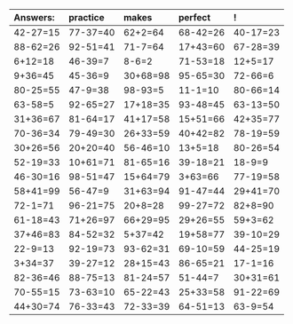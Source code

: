 | Answers: | practice | makes | perfect | ! |
| :--- | :--- | :--- | :--- | :--- |
| 42-27=15 | 77-37=40 | 62+2=64 | 68-42=26 | 40-17=23 | 
| 88-62=26 | 92-51=41 | 71-7=64 | 17+43=60 | 67-28=39 | 
| 6+12=18 | 46-39=7 | 8-6=2 | 71-53=18 | 12+5=17 | 
| 9+36=45 | 45-36=9 | 30+68=98 | 95-65=30 | 72-66=6 | 
| 80-25=55 | 47-9=38 | 98-93=5 | 11-1=10 | 80-66=14 | 
| 63-58=5 | 92-65=27 | 17+18=35 | 93-48=45 | 63-13=50 | 
| 31+36=67 | 81-64=17 | 41+17=58 | 15+51=66 | 42+35=77 | 
| 70-36=34 | 79-49=30 | 26+33=59 | 40+42=82 | 78-19=59 | 
| 30+26=56 | 20+20=40 | 56-46=10 | 13+5=18 | 80-26=54 | 
| 52-19=33 | 10+61=71 | 81-65=16 | 39-18=21 | 18-9=9 | 
| 46-30=16 | 98-51=47 | 15+64=79 | 3+63=66 | 77-19=58 | 
| 58+41=99 | 56-47=9 | 31+63=94 | 91-47=44 | 29+41=70 | 
| 72-1=71 | 96-21=75 | 20+8=28 | 99-27=72 | 82+8=90 | 
| 61-18=43 | 71+26=97 | 66+29=95 | 29+26=55 | 59+3=62 | 
| 37+46=83 | 84-52=32 | 5+37=42 | 19+58=77 | 39-10=29 | 
| 22-9=13 | 92-19=73 | 93-62=31 | 69-10=59 | 44-25=19 | 
| 3+34=37 | 39-27=12 | 28+15=43 | 86-65=21 | 17-1=16 | 
| 82-36=46 | 88-75=13 | 81-24=57 | 51-44=7 | 30+31=61 | 
| 70-55=15 | 73-63=10 | 65-22=43 | 25+33=58 | 91-22=69 | 
| 44+30=74 | 76-33=43 | 72-33=39 | 64-51=13 | 63-9=54 | 
